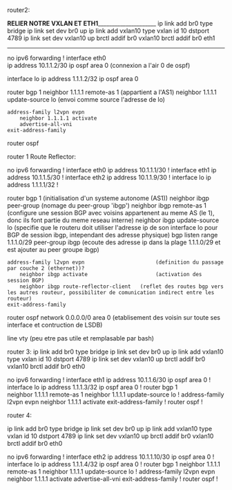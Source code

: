 router2:

____________RELIER NOTRE VXLAN ET ETH1_________________________________
ip link add br0 type bridge
ip link set dev br0 up
ip link add vxlan10 type vxlan id 10 dstport 4789
ip link set dev vxlan10 up
brctl addif br0 vxlan10
brctl addif br0 eth1
_______________________________________________________________________

no ipv6 forwarding
!
interface eth0                                      
    ip address 10.1.1.2/30
    ip ospf area 0                                  (connexion a l'air 0 de ospf)

interface lo
    ip address 1.1.1.2/32
    ip ospf area 0

router bgp 1
    neighbor 1.1.1.1 remote-as 1                    (appartient a l'AS1)
    neighbor 1.1.1.1 update-source lo               (envoi comme source l'adresse de lo)
    
    address-family l2vpn evpn
        neighbor 1.1.1.1 activate
        advertise-all-vni
    exit-address-family

router ospf


router 1 Route Reflector:

no ipv6 forwarding
!
interface eth0
    ip address 10.1.1.1/30
!
interface eth1
    ip address 10.1.1.5/30
!
interface eth2
    ip address 10.1.1.9/30
!
interface lo
    ip address 1.1.1.1/32
!

router bgp 1                                        (initialisation d'un systeme autonome (AS1))
    neighbor ibgp peer-group                        (nomage du peer-group 'ibgp')
    neighbor ibgp remote-as 1                       (configure une session BGP avec voisins appartenent au meme AS (le 1), donc ils font partie du meme reseau interne)
    neighbor ibgp update-source lo                   (specifie que le routeru doit utiliser l'adresse ip de son interface lo pour BGP de session ibgp, intependant des adresse physique)
    bgp listen range 1.1.1.0/29 peer-group ibgp     (ecoute des adresse ip dans la plage 1.1.1.0/29 et est ajouter au peer groupe ibgp)

    address-family l2vpn evpn                       (definition du passage par couche 2 (ethernet))?
        neighbor ibgp activate                      (activation des session BGP)
        neighbor ibgp route-reflector-client   (reflet des routes bgp vers les autres routeur, possibiliter de comunication indirect entre les routeur)
    exit-address-family

router ospf
    network 0.0.0.0/0 area 0                        (etablisement des voisin sur toute ses interface et contruction de LSDB)

line vty                                            (peu etre pas utile et remplasable par bash)


router 3:
ip link add br0 type bridge
ip link set dev br0 up
ip link add vxlan10 type vxlan id 10 dstport 4789
ip link set dev vxlan10 up
brctl addif br0 vxlan10
brctl addif br0 eth0

no ipv6 forwarding
!
interface eth1
    ip address 10.1.1.6/30
    ip ospf area 0
!
interface lo
    ip address 1.1.1.3/32
    ip ospf area 0
!
router bgp 1                
    neighbor 1.1.1.1 remote-as 1
    neighbor 1.1.1.1 update-source lo
    !
    address-family l2vpn evpn
        neighbor 1.1.1.1 activate
    exit-address-family
!
router ospf
!

router 4:

ip link add br0 type bridge
ip link set dev br0 up
ip link add vxlan10 type vxlan id 10 dstport 4789
ip link set dev vxlan10 up
brctl addif br0 vxlan10
brctl addif br0 eth0

no ipv6 forwarding
!
interface eth2
    ip address 10.1.1.10/30
    ip ospf area 0
!
interface lo
    ip address 1.1.1.4/32
    ip ospf area 0
!
router bgp 1
    neighbor 1.1.1.1 remote-as 1
    neighbor 1.1.1.1 update-source lo
    !
    address-family l2vpn evpn
        neighbor 1.1.1.1 activate
        advertise-all-vni
    exit-address-family
!
router ospf
!